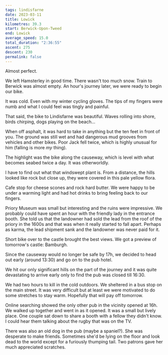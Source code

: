 ```yaml
---
tags: lindisfarne
date: 2023-03-11
title: Lowick
kilometres: 39.3
start: Berwick-Upon-Tweed
end: Lowick
average_speed: 15.0
total_duration: "2:36:55"
ascent: 275
descent: 230
permalink: false
---
```


Almost perfect.

We left Hamsterley in good time. There wasn't too much snow. Train to Berwick was almost empty. An hour's journey later, we were ready to begin our bike.

It was cold. Even with my winter cycling gloves. The tips of my fingers were numb and what I could feel was tingly and painful.

That said, the bike to Lindisfarne was beautiful. Waves rolling into shore, birds chirping, dogs playing on the beach...

When off asphalt, it was hard to take in anything but the ten feet in front of you. The ground was still wet and had dangerous mud grooves from vehicles and other bikes. Poor Jack fell twice, which is highly unusual for him (falling is more _my_ thing).

The highlight was the bike along the causeway, which is level with what becomes seabed twice a day. It was otherworldly.

I have to find out what that windswept plant is. From a distance, the hills looked like rock but close up, they were covered in this pale yellow flora.

Cafe stop for cheese scones and rock hard butter. We were happy to be under a warming light and had hot drinks to bring feeling back to our fingers.

Priory Museum was small but interesting and the ruins were impressive. We probably could have spent an hour with the friendly lady in the entrance booth. She told us that the landowner had sold the lead from the roof of the priory in the 1600s and that was when it really started to fall apart. Perhaps as karma, the lead shipment sank and the landowner was never paid for it.

Short bike over to the castle brought the best views. We got a preview of tomorrow's castle: Bamburgh.

Since the causeway would no longer be safe by 17h, we decided to head out early (around 13:30) and go on to the pub hotel.

We hit our only significant hills on the part of the journey and it was quite devastating to arrive early only to find the pub was closed till 16:30.

We had two hours to kill in the cold outdoors. We sheltered in a bus stop on the main street. It was very difficult but at least we were motivated to do some stretches to stay warm. Hopefully that will pay off tomorrow.

Online searching showed the only other pub in the vicinity opened at 16h. We walked up together and went in as it opened. It was a small but lively place. One couple sat down to share a booth with a fellow they didn't know. I could hear them talking about the rugby that was on the TV.

There was also an old dog in the pub (maybe a spaniel?). She was desperate to make friends. Sometimes she'd be lying on the floor and look dead to the world except for a furiously thumping tail. Two patrons gave her much appreciated scratches.
